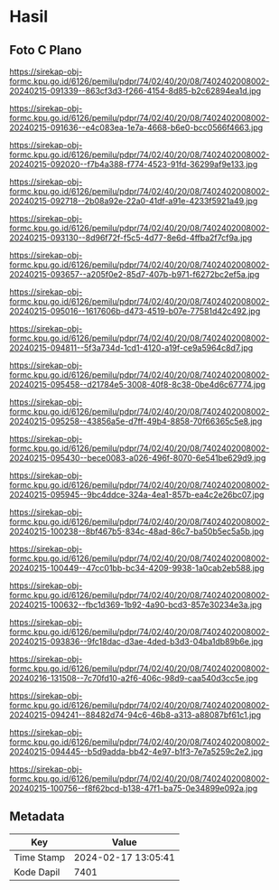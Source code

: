 # Hasil

## Foto C Plano

https://sirekap-obj-formc.kpu.go.id/6126/pemilu/pdpr/74/02/40/20/08/7402402008002-20240215-091339--863cf3d3-f266-4154-8d85-b2c62894ea1d.jpg

https://sirekap-obj-formc.kpu.go.id/6126/pemilu/pdpr/74/02/40/20/08/7402402008002-20240215-091636--e4c083ea-1e7a-4668-b6e0-bcc0566f4663.jpg

https://sirekap-obj-formc.kpu.go.id/6126/pemilu/pdpr/74/02/40/20/08/7402402008002-20240215-092020--f7b4a388-f774-4523-91fd-36299af9e133.jpg

https://sirekap-obj-formc.kpu.go.id/6126/pemilu/pdpr/74/02/40/20/08/7402402008002-20240215-092718--2b08a92e-22a0-41df-a91e-4233f5921a49.jpg

https://sirekap-obj-formc.kpu.go.id/6126/pemilu/pdpr/74/02/40/20/08/7402402008002-20240215-093130--8d96f72f-f5c5-4d77-8e6d-4ffba2f7cf9a.jpg

https://sirekap-obj-formc.kpu.go.id/6126/pemilu/pdpr/74/02/40/20/08/7402402008002-20240215-093657--a205f0e2-85d7-407b-b971-f6272bc2ef5a.jpg

https://sirekap-obj-formc.kpu.go.id/6126/pemilu/pdpr/74/02/40/20/08/7402402008002-20240215-095016--1617606b-d473-4519-b07e-77581d42c492.jpg

https://sirekap-obj-formc.kpu.go.id/6126/pemilu/pdpr/74/02/40/20/08/7402402008002-20240215-094811--5f3a734d-1cd1-4120-a19f-ce9a5964c8d7.jpg

https://sirekap-obj-formc.kpu.go.id/6126/pemilu/pdpr/74/02/40/20/08/7402402008002-20240215-095458--d21784e5-3008-40f8-8c38-0be4d6c67774.jpg

https://sirekap-obj-formc.kpu.go.id/6126/pemilu/pdpr/74/02/40/20/08/7402402008002-20240215-095258--43856a5e-d7ff-49b4-8858-70f66365c5e8.jpg

https://sirekap-obj-formc.kpu.go.id/6126/pemilu/pdpr/74/02/40/20/08/7402402008002-20240215-095430--bece0083-a026-496f-8070-6e541be629d9.jpg

https://sirekap-obj-formc.kpu.go.id/6126/pemilu/pdpr/74/02/40/20/08/7402402008002-20240215-095945--9bc4ddce-324a-4ea1-857b-ea4c2e26bc07.jpg

https://sirekap-obj-formc.kpu.go.id/6126/pemilu/pdpr/74/02/40/20/08/7402402008002-20240215-100238--8bf467b5-834c-48ad-86c7-ba50b5ec5a5b.jpg

https://sirekap-obj-formc.kpu.go.id/6126/pemilu/pdpr/74/02/40/20/08/7402402008002-20240215-100449--47cc01bb-bc34-4209-9938-1a0cab2eb588.jpg

https://sirekap-obj-formc.kpu.go.id/6126/pemilu/pdpr/74/02/40/20/08/7402402008002-20240215-100632--fbc1d369-1b92-4a90-bcd3-857e30234e3a.jpg

https://sirekap-obj-formc.kpu.go.id/6126/pemilu/pdpr/74/02/40/20/08/7402402008002-20240215-093836--9fc18dac-d3ae-4ded-b3d3-04ba1db89b6e.jpg

https://sirekap-obj-formc.kpu.go.id/6126/pemilu/pdpr/74/02/40/20/08/7402402008002-20240216-131508--7c70fd10-a2f6-406c-98d9-caa540d3cc5e.jpg

https://sirekap-obj-formc.kpu.go.id/6126/pemilu/pdpr/74/02/40/20/08/7402402008002-20240215-094241--88482d74-94c6-46b8-a313-a88087bf61c1.jpg

https://sirekap-obj-formc.kpu.go.id/6126/pemilu/pdpr/74/02/40/20/08/7402402008002-20240215-094445--b5d9adda-bb42-4e97-b1f3-7e7a5259c2e2.jpg

https://sirekap-obj-formc.kpu.go.id/6126/pemilu/pdpr/74/02/40/20/08/7402402008002-20240215-100756--f8f62bcd-b138-47f1-ba75-0e34899e092a.jpg


## Metadata

| Key        | Value               |
| ---------- | ------------------- |
| Time Stamp | 2024-02-17 13:05:41 |
| Kode Dapil | 7401                |



